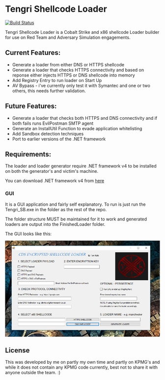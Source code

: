 # Tengri Shellcode Loader

[![Build Status](https://travis-ci.org/joemccann/dillinger.svg?branch=master)](https://travis-ci.org/joemccann/dillinger)

Tengri Shellcode Loader is a Cobalt Strike and x86 shellcode Loader builder for use on Red Team and Adversary Simulation engagements.

## Current Features:

  - Generate a loader from either DNS or HTTPS shellcode
  - Generate a loader that checks HTTPS connectivity and based on reponse either injects HTTPS or DNS shellcode into memory
  - Add Registry Entry to run loader on Start Up
  - AV Bypass - i've currently only test it with Symantec and one or two others, this needs further validation.

## Future Features:

  - Generate a loader that checks both HTTPS and DNS connectivity and if both fails runs EvilPostman SMTP agent
  - Generate an InstallUtil Function to evade application whitelisting
  - Add Sandbox detection techniques
  - Port to earlier versions of the .NET framework


## Requirements:

The loader and loader generator require .NET framework v4 to be installed on both the generator's and victim's machine.

You can download .NET framework v4 from [here](https://www.microsoft.com/en-gb/download/details.aspx?id=17851)

### GUI

It is a GUI application and fairly self explanatory. To run is just run the Tengri_SB.exe in the folder as the rest of the repo.

The folder structure MUST be maintained for it to work and generated loaders are output into the FinishedLoader folder.

The GUI looks like this:

![Alt text](/images/loader_gui_prview.PNG)


## License 

This was developed by me on partly my own time and partly on KPMG's and while it does not contain any KPMG code currently, best not to share it with anyone outside the team. :)
